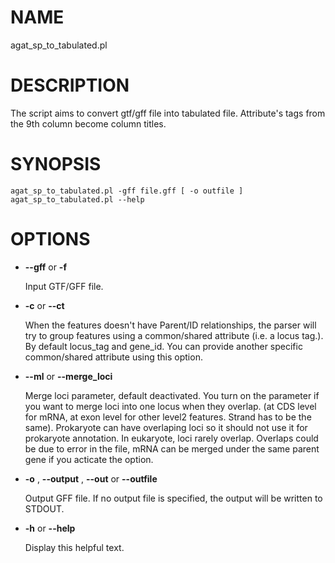 # NAME

agat\_sp\_to\_tabulated.pl

# DESCRIPTION

The script aims to convert gtf/gff file into tabulated file.
Attribute's tags from the 9th column become column titles.

# SYNOPSIS

```
agat_sp_to_tabulated.pl -gff file.gff [ -o outfile ]
agat_sp_to_tabulated.pl --help
```

# OPTIONS

- **--gff** or **-f**

    Input GTF/GFF file.

- **-c** or **--ct**

    When the features doesn't have Parent/ID relationships, the parser will try to group
    features using a common/shared attribute (i.e. a locus tag.). By default locus\_tag and gene\_id.
    You can provide another specific common/shared attribute using this option.

- **--ml** or **--merge\_loci**

    Merge loci parameter, default deactivated. You turn on the parameter if you want to merge loci into one locus when they overlap.
    (at CDS level for mRNA, at exon level for other level2 features. Strand has to be the same). Prokaryote can have overlaping loci so it should not use it for prokaryote annotation.
    In eukaryote, loci rarely overlap. Overlaps could be due to error in the file, mRNA can be merged under the same parent gene if you acticate the option.

- **-o** , **--output** , **--out** or **--outfile**

    Output GFF file.  If no output file is specified, the output will be
    written to STDOUT.

- **-h** or **--help**

    Display this helpful text.


